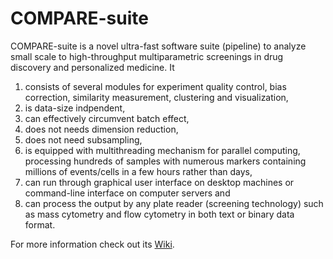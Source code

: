 # COMPARE-suite
COMPARE-suite is a novel ultra-fast software suite (pipeline) to analyze small scale to high-throughput multiparametric screenings in drug discovery and personalized medicine. It
1. consists of several modules for experiment quality control, bias correction, similarity measurement, clustering and visualization,
1. is data-size indpendent,
1. can effectively circumvent batch effect,
1. does not needs dimension reduction,
1. does not need subsampling,
1. is equipped with multithreading mechanism for parallel computing, processing hundreds of samples with numerous markers containing millions of events/cells in a few hours rather than days,
1. can run through graphical user interface on desktop machines or command-line interface on computer servers and
1. can process the output by any plate reader (screening technology) such as mass cytometry and flow cytometry in both text or binary data format.

For more information check out its [Wiki](https://github.com/morchalabi/COMPARE-suite/wiki/COMPARE-Suite).
